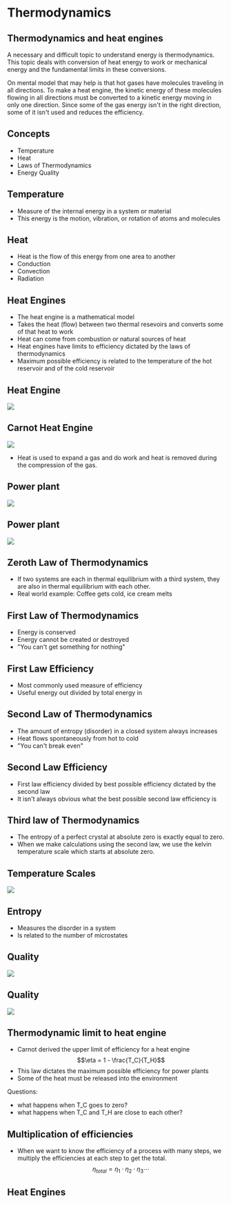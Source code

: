 # Thermodynamics

## Thermodynamics and heat engines

A necessary and difficult topic to understand energy is thermodynamics.
This topic deals with conversion of heat energy to work or mechanical
energy and the fundamental limits in these conversions.

On mental model that may help is that hot gases have molecules traveling
in all directions.  To make a heat engine, the kinetic energy of these
molecules flowing in all directions must be converted to a kinetic
energy moving in only one direction.  Since some of the gas energy isn't
in the right direction, some of it isn't used and reduces the
efficiency.

## Concepts
- Temperature
- Heat
- Laws of Thermodynamics
- Energy Quality

## Temperature
- Measure of the internal energy in a system or material
- This energy is the motion, vibration, or rotation of atoms and
  molecules

## Heat
- Heat is the flow of this energy from one area to another
- Conduction
- Convection
- Radiation

## Heat Engines
- The heat engine is a mathematical model
- Takes the heat (flow) between two thermal resevoirs and converts some of
  that heat to work
- Heat can come from combustion or natural sources of heat
- Heat engines have limits to efficiency dictated by the laws of
  thermodynamics
- Maximum possible efficiency is related to the temperature of the hot
  reservoir and of the cold reservoir



## Heat Engine
![](../figures/heat_engine_vector.png)

## Carnot Heat Engine
![](../figures/carnot_cycle.png)
- Heat is used to expand a gas and do work and heat is removed during
  the compression of the gas.

## Power plant
![](../figures/heat_engine_plant.jpg)

## Power plant
![](../figures/coal_plant_cooling_towers.jpg)

## Zeroth Law of Thermodynamics
- If two systems are each in thermal equilibrium with a third system,
  they are also in thermal equilibrium with each other.
- Real world example: Coffee gets cold, ice cream melts

## First Law of Thermodynamics
- Energy is conserved
- Energy cannot be created or destroyed
- "You can't get something for nothing"

## First Law Efficiency
- Most commonly used measure of efficiency
- Useful energy out divided by total energy in

## Second Law of Thermodynamics
- The amount of entropy (disorder) in a closed system always increases
- Heat flows spontaneously from hot to cold
- "You can't break even"

## Second Law Efficiency
- First law efficiency divided by best possible efficiency dictated by
  the second law
- It isn't always obvious what the best possible second law efficiency is

## Third law of Thermodynamics
- The entropy of a perfect crystal at absolute zero is exactly equal to
  zero.
- When we make calculations using the second law, we use the kelvin
  temperature scale which starts at absolute zero.

## Temperature Scales
![](../figures/temperature_scales.jpg)

## Entropy
- Measures the disorder in a system
- Is related to the number of microstates

## Quality
![](../figures/mechanical_thermal.jpg)

## Quality
![](../figures/heat_engine.jpg)

## Thermodynamic limit to heat engine
- Carnot derived the upper limit of efficiency for a heat engine
$$\eta = 1 - \frac{T_C}{T_H}$$
- This law dictates the maximum possible efficiency for power plants
- Some of the heat must be released into the environment

Questions:

- what happens when T_C goes to zero?
- what happens when T_C and T_H are close to each other?


## Multiplication of efficiencies
- When we want to know the efficiency of a process with many steps, we
  multiply the efficiencies at each step to get the total.
$$\eta_{total} = \eta_1 \cdot \eta_2 \cdot \eta_3 \cdots$$





## Heat Engines

